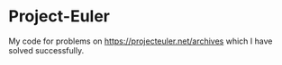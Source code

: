 # Project-Euler
My code for problems on https://projecteuler.net/archives which I have solved successfully.
